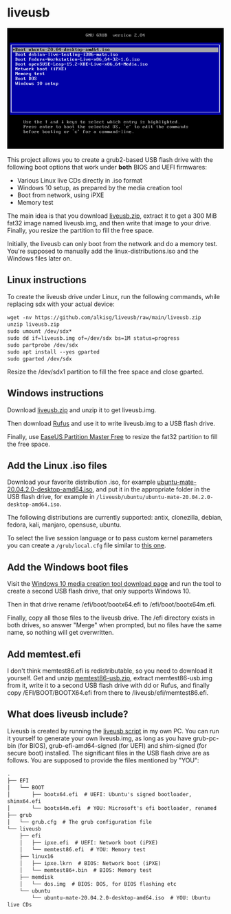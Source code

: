 # liveusb

![liveusb](https://github.com/alkisg/liveusb/raw/main/liveusb.png)

This project allows you to create a grub2-based USB flash drive with the following boot options that work under **both** BIOS and UEFI firmwares:
 * Various Linux live CDs directly in .iso format
 * Windows 10 setup, as prepared by the media creation tool
 * Boot from network, using iPXE
 * Memory test

The main idea is that you download [liveusb.zip](https://github.com/alkisg/liveusb/raw/main/liveusb.zip), extract it to get a 300 MiB fat32 image named liveusb.img, and then write that image to your drive. Finally, you resize the partition to fill the free space.

Initially, the liveusb can only boot from the network and do a memory test. You're supposed to manually add the linux-distributions.iso and the Windows files later on.

## Linux instructions

To create the liveusb drive under Linux, run the following commands, while replacing sdx with your actual device:

```shell
wget -nv https://github.com/alkisg/liveusb/raw/main/liveusb.zip
unzip liveusb.zip
sudo umount /dev/sdx*
sudo dd if=liveusb.img of=/dev/sdx bs=1M status=progress
sudo partprobe /dev/sdx
sudo apt install --yes gparted
sudo gparted /dev/sdx
```

Resize the /dev/sdx1 partition to fill the free space and close gparted.

## Windows instructions

Download [liveusb.zip](https://github.com/alkisg/liveusb/raw/main/liveusb.zip) and unzip it to get liveusb.img.

Then download [Rufus](https://rufus.ie/) and use it to write liveusb.img to a USB flash drive.

Finally, use [EaseUS Partition Master Free](https://www.easeus.com/partition-manager/epm-free.html) to resize the fat32 partition to fill the free space.

## Add the Linux .iso files

Download your favorite distribution .iso, for example [ubuntu-mate-20.04.2.0-desktop-amd64.iso](http://cdimage.ubuntu.com/ubuntu-mate/releases/20.04/release/ubuntu-mate-20.04.2.0-desktop-amd64.iso), and put it in the appropriate folder in the USB flash drive, for example in `/liveusb/ubuntu/ubuntu-mate-20.04.2.0-desktop-amd64.iso`.

The following distributions are currently supported: antix, clonezilla, debian, fedora, kali, manjaro, opensuse, ubuntu.

To select the live session language or to pass custom kernel parameters you can create a `/grub/local.cfg` file similar to [this one](local.cfg).

## Add the Windows boot files

Visit the [Windows 10 media creation tool download page](https://www.microsoft.com/software-download/windows10) and run the tool to create a second USB flash drive, that only supports Windows 10.

Then in that drive rename /efi/boot/bootx64.efi to /efi/boot/bootx64m.efi.

Finally, copy all those files to the liveusb drive. The /efi directory exists in both drives, so answer "Merge" when prompted, but no files have the same name, so nothing will get overwritten.

## Add memtest.efi

I don't think memtest86.efi is redistributable, so you need to download it yourself. Get and unzip [memtest86-usb.zip](https://www.memtest86.com/downloads/memtest86-usb.zip), extract memtest86-usb.img from it, write it to a second USB flash drive with dd or Rufus, and finally copy /EFI/BOOT/BOOTX64.efi from there to /liveusb/efi/memtest86.efi.

## What does liveusb include?

Liveusb is created by running the [liveusb script](liveusb) in my own PC. You can run it yourself to generate your own liveusb.img, as long as you have grub-pc-bin (for BIOS), grub-efi-amd64-signed (for UEFI) and shim-signed (for secure boot) installed. The significant files in the USB flash drive are as follows. You are supposed to provide the files mentioned by "YOU":

```
.
├── EFI
│   └── BOOT
│       ├── bootx64.efi  # UEFI: Ubuntu's signed bootloader, shimx64.efi
│       └── bootx64m.efi  # YOU: Microsoft's efi bootloader, renamed
├── grub
│   └── grub.cfg  # The grub configuration file
└── liveusb
    ├── efi
    │   ├── ipxe.efi  # UEFI: Network boot (iPXE)
    │   └── memtest86.efi  # YOU: Memory test
    ├── linux16
    │   ├── ipxe.lkrn  # BIOS: Network boot (iPXE)
    │   └── memtest86+.bin  # BIOS: Memory test
    ├── memdisk
    │   └── dos.img  # BIOS: DOS, for BIOS flashing etc
    └── ubuntu
        └── ubuntu-mate-20.04.2.0-desktop-amd64.iso  # YOU: Ubuntu live CDs
```
